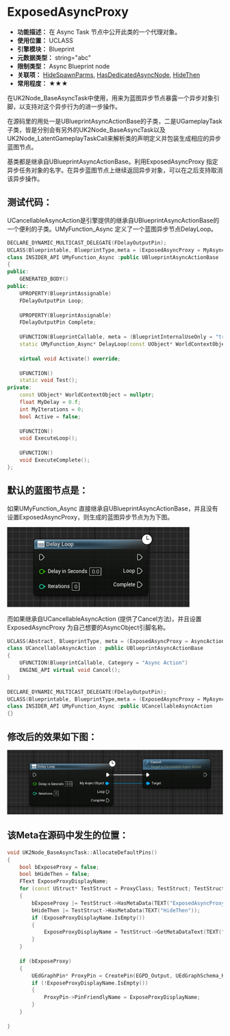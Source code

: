 ﻿# ExposedAsyncProxy

- **功能描述：** 在 Async Task 节点中公开此类的一个代理对象。
- **使用位置：** UCLASS
- **引擎模块：** Blueprint
- **元数据类型：** string="abc"
- **限制类型：** Async Blueprint node
- **关联项：** [HideSpawnParms](../Param/HideSpawnParms/HideSpawnParms.md), [HasDedicatedAsyncNode](../HasDedicatedAsyncNode/HasDedicatedAsyncNode.md), [HideThen](../HideThen/HideThen.md)
- **常用程度：** ★★★

在UK2Node_BaseAsyncTask中使用，用来为蓝图异步节点暴露一个异步对象引脚，以支持对这个异步行为的进一步操作。

在源码里的用处一是UBlueprintAsyncActionBase的子类，二是UGameplayTask子类，皆是分别会有另外的UK2Node_BaseAsyncTask以及UK2Node_LatentGameplayTaskCall来解析类的声明定义并包装生成相应的异步蓝图节点。

基类都是继承自UBlueprintAsyncActionBase。利用ExposedAsyncProxy 指定异步任务对象的名字。在异步蓝图节点上继续返回异步对象，可以在之后支持取消该异步操作。

## 测试代码：

UCancellableAsyncAction是引擎提供的继承自UBlueprintAsyncActionBase的一个便利的子类。UMyFunction_Async 定义了一个蓝图异步节点DelayLoop。

```cpp
DECLARE_DYNAMIC_MULTICAST_DELEGATE(FDelayOutputPin);
UCLASS(Blueprintable, BlueprintType,meta = (ExposedAsyncProxy = MyAsyncObject))
class INSIDER_API UMyFunction_Async :public UBlueprintAsyncActionBase
{
public:
	GENERATED_BODY()
public:
	UPROPERTY(BlueprintAssignable)
	FDelayOutputPin Loop;

	UPROPERTY(BlueprintAssignable)
	FDelayOutputPin Complete;

	UFUNCTION(BlueprintCallable, meta = (BlueprintInternalUseOnly = "true", WorldContext = "WorldContextObject"), Category = "Flow Control")
	static UMyFunction_Async* DelayLoop(const UObject* WorldContextObject, const float DelayInSeconds, const int Iterations);

	virtual void Activate() override;

	UFUNCTION()
	static void Test();
private:
	const UObject* WorldContextObject = nullptr;
	float MyDelay = 0.f;
	int MyIterations = 0;
	bool Active = false;

	UFUNCTION()
	void ExecuteLoop();

	UFUNCTION()
	void ExecuteComplete();
};
```

## 默认的蓝图节点是：

如果UMyFunction_Async 直接继承自UBlueprintAsyncActionBase，并且没有设置ExposedAsyncProxy，则生成的蓝图异步节点为为下图。

![Untitled](Untitled.png)

而如果继承自UCancellableAsyncAction (提供了Cancel方法)，并且设置ExposedAsyncProxy 为自己想要的AsyncObject引脚名称。

```cpp
UCLASS(Abstract, BlueprintType, meta = (ExposedAsyncProxy = AsyncAction), MinimalAPI)
class UCancellableAsyncAction : public UBlueprintAsyncActionBase
{
	UFUNCTION(BlueprintCallable, Category = "Async Action")
	ENGINE_API virtual void Cancel();
}

DECLARE_DYNAMIC_MULTICAST_DELEGATE(FDelayOutputPin);
UCLASS(Blueprintable, BlueprintType,meta = (ExposedAsyncProxy = MyAsyncObject))
class INSIDER_API UMyFunction_Async :public UCancellableAsyncAction 
{}
```

## 修改后的效果如下图：

![Untitled](Untitled%201.png)

## 该Meta在源码中发生的位置：

```cpp
void UK2Node_BaseAsyncTask::AllocateDefaultPins()
{
	bool bExposeProxy = false;
	bool bHideThen = false;
	FText ExposeProxyDisplayName;
	for (const UStruct* TestStruct = ProxyClass; TestStruct; TestStruct = TestStruct->GetSuperStruct())
	{
		bExposeProxy |= TestStruct->HasMetaData(TEXT("ExposedAsyncProxy"));
		bHideThen |= TestStruct->HasMetaData(TEXT("HideThen"));
		if (ExposeProxyDisplayName.IsEmpty())
		{
			ExposeProxyDisplayName = TestStruct->GetMetaDataText(TEXT("ExposedAsyncProxy"));
		}
	}

	if (bExposeProxy)
	{
		UEdGraphPin* ProxyPin = CreatePin(EGPD_Output, UEdGraphSchema_K2::PC_Object, ProxyClass, FBaseAsyncTaskHelper::GetAsyncTaskProxyName());
		if (!ExposeProxyDisplayName.IsEmpty())
		{
			ProxyPin->PinFriendlyName = ExposeProxyDisplayName;
		}
	}

}
```
